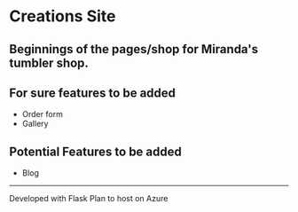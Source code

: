 # Creations Site
Beginnings of the pages/shop for Miranda's tumbler shop. 
---
## For sure features to be added
- Order form
- Gallery
## Potential Features to be added
- Blog
---
Developed with Flask
Plan to host on Azure
